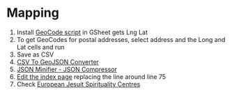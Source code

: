 # Mapping

1. Install [GeoCode script](https://github.com/piarasj/piarasj.github.io/blob/master/Geocode.script) in GSheet gets Lng Lat
2. To get GeoCodes for postal addresses, select address and the Long and Lat cells and run 
2. Save as CSV
3. [CSV To GeoJSON Converter](http://www.convertcsv.com/csv-to-geojson.htm)
4. [JSON Minifier - JSON Compressor](https://www.browserling.com/tools/json-minify)
5. [Edit the index page](https://github.com/EuroJes/eurojes.github.io/blob/master/index.html) replacing the line around line 75
6. Check [European Jesuit Spirituality Centres](eurojes.github.io/)
